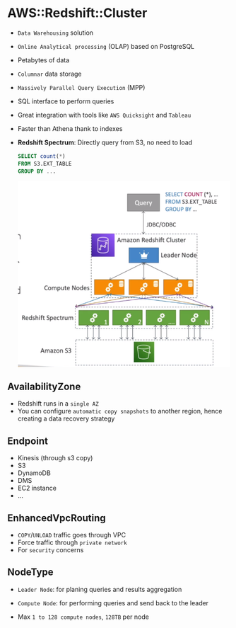 # AWS::Redshift::Cluster

- `Data Warehousing` solution
- `Online Analytical processing` (OLAP) based on PostgreSQL
- Petabytes of data
- `Columnar` data storage
- `Massively Parallel Query Execution` (MPP)
- SQL interface to perform queries
- Great integration with tools like `AWS Quicksight` and `Tableau`
- Faster than Athena thank to indexes

- **Redshift Spectrum**: Directly query from S3, no need to load

  ```sql
  SELECT count(*)
  FROM S3.EXT_TABLE
  GROUP BY ...
  ```

  ![Redshift Spectrum](../../../images/redshift-spectrum.png)

## AvailabilityZone

- Redshift runs in a `single AZ`
- You can configure `automatic copy snapshots` to another region, hence creating a data recovery strategy

## Endpoint

- Kinesis (through s3 copy)
- S3
- DynamoDB
- DMS
- EC2 instance
- ...

## EnhancedVpcRouting

- `COPY`/`UNLOAD` traffic goes through VPC
- Force traffic through `private network`
- For `security` concerns

## NodeType

- `Leader Node`: for planing queries and results aggregation
- `Compute Node`: for performing queries and send back to the leader

- Max `1 to 128 compute nodes`, `128TB` per node
